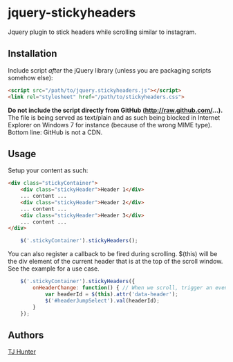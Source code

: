 jquery-stickyheaders
====================

Jquery plugin to stick headers while scrolling similar to instagram.

## Installation

Include script *after* the jQuery library (unless you are packaging scripts somehow else):

```html
<script src="/path/to/jquery.stickyheaders.js"></script>
<link rel="stylesheet" href="/path/to/stickyheaders.css">
```

**Do not include the script directly from GitHub (http://raw.github.com/...).** The file is being served as text/plain and as such being blocked
in Internet Explorer on Windows 7 for instance (because of the wrong MIME type). Bottom line: GitHub is not a CDN.

## Usage

Setup your content as such:
```html
<div class="stickyContainer">
	<div class="stickyHeader">Header 1</div>
	... content ...
	<div class="stickyHeader">Header 2</div>
	... content ...
	<div class="stickyHeader">Header 3</div>
	... content ...
</div>
```

```javascript
	$('.stickyContainer').stickyHeaders();
```

You can also register a callback to be fired during scrolling. $(this) will be the div element of the current header that is at the top of the scroll window. See the example for a use case.
```javascript
	$('.stickyContainer').stickyHeaders({
		onHeaderChange: function() { // When we scroll, trigger an event that tells us which header is currently at the top. We'll use this to update the select pulldown.
			var headerId = $(this).attr('data-header');
			$('#headerJumpSelect').val(headerId);
		}
	});
```

## Authors

[TJ Hunter](https://github.com/hypnopompia)